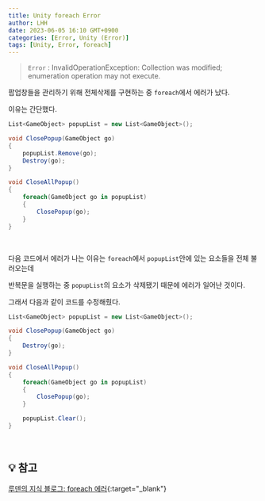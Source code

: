 ```yaml
---
title: Unity foreach Error
author: LHH
date: 2023-06-05 16:10 GMT+0900
categories: [Error, Unity (Error)]
tags: [Unity, Error, foreach]
---
```


> `Error` : InvalidOperationException: Collection was modified; enumeration operation may not execute.

팝업창들을 관리하기 위해 전체삭제를 구현하는 중 `foreach`에서 에러가 났다.

이유는 간단했다.
```cs
List<GameObject> popupList = new List<GameObject>();

void ClosePopup(GameObject go)
{
    popupList.Remove(go);
    Destroy(go);
}

void CloseAllPopup()
{
    foreach(GameObject go in popupList)
    {
        ClosePopup(go);
    }
}
```
<br>

다음 코드에서 에러가 나는 이유는 `foreach`에서 `popupList`안에 있는 요소들을 전체 불러오는데

반복문을 실행하는 중 `popupList`의 요소가 삭제됐기 때문에 에러가 일어난 것이다.

그래서 다음과 같이 코드를 수정해줬다.
```cs
List<GameObject> popupList = new List<GameObject>();

void ClosePopup(GameObject go)
{
    Destroy(go);
}

void CloseAllPopup()
{
    foreach(GameObject go in popupList)
    {
        ClosePopup(go);
    }

    popupList.Clear();
}
```
<br>

## 💡 참고
[루덴의 지식 블로그: foreach 에러](https://ruen346.tistory.com/109){:target="_blank"}
